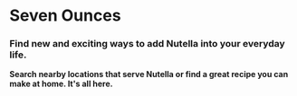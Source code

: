 Seven Ounces
============

### Find new and exciting ways to add Nutella into your everyday life.

**Search nearby locations that serve Nutella or find a great recipe you can make at home. It's all here.**

